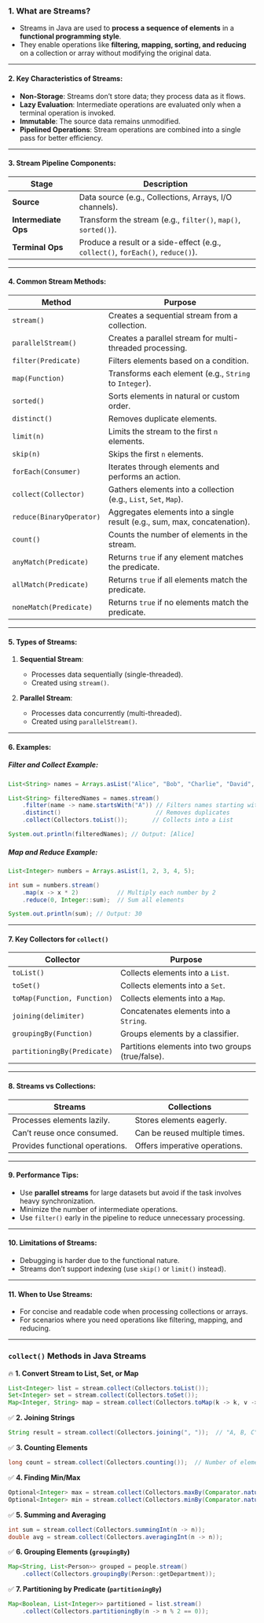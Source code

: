 

### **1. What are Streams?**
- Streams in Java are used to **process a sequence of elements** in a **functional programming style**.
- They enable operations like **filtering, mapping, sorting, and reducing** on a collection or array without modifying the original data.

---

#### **2. Key Characteristics of Streams:**
- **Non-Storage**: Streams don’t store data; they process data as it flows.
- **Lazy Evaluation**: Intermediate operations are evaluated only when a terminal operation is invoked.
- **Immutable**: The source data remains unmodified.
- **Pipelined Operations**: Stream operations are combined into a single pass for better efficiency.

---

#### **3. Stream Pipeline Components:**
| **Stage**           | **Description**                                                                 |
|----------------------|---------------------------------------------------------------------------------|
| **Source**           | Data source (e.g., Collections, Arrays, I/O channels).                         |
| **Intermediate Ops** | Transform the stream (e.g., `filter()`, `map()`, `sorted()`).                  |
| **Terminal Ops**     | Produce a result or a side-effect (e.g., `collect()`, `forEach()`, `reduce()`). |

---

#### **4. Common Stream Methods:**
| **Method**             | **Purpose**                                                                                          |
|-------------------------|------------------------------------------------------------------------------------------------------|
| `stream()`             | Creates a sequential stream from a collection.                                                      |
| `parallelStream()`     | Creates a parallel stream for multi-threaded processing.                                             |
| `filter(Predicate)`    | Filters elements based on a condition.                                                              |
| `map(Function)`        | Transforms each element (e.g., `String` to `Integer`).                                              |
| `sorted()`             | Sorts elements in natural or custom order.                                                          |
| `distinct()`           | Removes duplicate elements.                                                                         |
| `limit(n)`             | Limits the stream to the first `n` elements.                                                       |
| `skip(n)`              | Skips the first `n` elements.                                                                       |
| `forEach(Consumer)`    | Iterates through elements and performs an action.                                                   |
| `collect(Collector)`   | Gathers elements into a collection (e.g., `List`, `Set`, `Map`).                                    |
| `reduce(BinaryOperator)`| Aggregates elements into a single result (e.g., sum, max, concatenation).                          |
| `count()`              | Counts the number of elements in the stream.                                                        |
| `anyMatch(Predicate)`  | Returns `true` if any element matches the predicate.                                                |
| `allMatch(Predicate)`  | Returns `true` if all elements match the predicate.                                                 |
| `noneMatch(Predicate)` | Returns `true` if no elements match the predicate.                                                  |

---

#### **5. Types of Streams:**
1. **Sequential Stream**:
   - Processes data sequentially (single-threaded).
   - Created using `stream()`.

2. **Parallel Stream**:
   - Processes data concurrently (multi-threaded).
   - Created using `parallelStream()`.

---

#### **6. Examples:**
##### **Filter and Collect Example:**
```java
List<String> names = Arrays.asList("Alice", "Bob", "Charlie", "David", "Alice");

List<String> filteredNames = names.stream()
    .filter(name -> name.startsWith("A")) // Filters names starting with 'A'
    .distinct()                           // Removes duplicates
    .collect(Collectors.toList());       // Collects into a List

System.out.println(filteredNames); // Output: [Alice]
```

##### **Map and Reduce Example:**
```java
List<Integer> numbers = Arrays.asList(1, 2, 3, 4, 5);

int sum = numbers.stream()
    .map(x -> x * 2)           // Multiply each number by 2
    .reduce(0, Integer::sum);  // Sum all elements

System.out.println(sum); // Output: 30
```

---

#### **7. Key Collectors for `collect()`**
| **Collector**                 | **Purpose**                                |
|-------------------------------|--------------------------------------------|
| `toList()`                    | Collects elements into a `List`.           |
| `toSet()`                     | Collects elements into a `Set`.            |
| `toMap(Function, Function)`   | Collects elements into a `Map`.            |
| `joining(delimiter)`          | Concatenates elements into a `String`.     |
| `groupingBy(Function)`        | Groups elements by a classifier.           |
| `partitioningBy(Predicate)`   | Partitions elements into two groups (true/false). |

---

#### **8. Streams vs Collections:**
| **Streams**                    | **Collections**                    |
|--------------------------------|-------------------------------------|
| Processes elements lazily.     | Stores elements eagerly.           |
| Can’t reuse once consumed.     | Can be reused multiple times.      |
| Provides functional operations.| Offers imperative operations.      |

---

#### **9. Performance Tips:**
- Use **parallel streams** for large datasets but avoid if the task involves heavy synchronization.
- Minimize the number of intermediate operations.
- Use `filter()` early in the pipeline to reduce unnecessary processing.

---

#### **10. Limitations of Streams:**
- Debugging is harder due to the functional nature.
- Streams don’t support indexing (use `skip()` or `limit()` instead).

---

#### **11. When to Use Streams:**
- For concise and readable code when processing collections or arrays.
- For scenarios where you need operations like filtering, mapping, and reducing.

---

### **`collect()` Methods in Java Streams**  

🔥 **1. Convert Stream to List, Set, or Map**  
```java
List<Integer> list = stream.collect(Collectors.toList());
Set<Integer> set = stream.collect(Collectors.toSet());
Map<Integer, String> map = stream.collect(Collectors.toMap(k -> k, v -> "Value" + v));
```

✅ **2. Joining Strings**  
```java
String result = stream.collect(Collectors.joining(", "));  // "A, B, C"
```

✅ **3. Counting Elements**  
```java
long count = stream.collect(Collectors.counting());  // Number of elements
```

✅ **4. Finding Min/Max**  
```java
Optional<Integer> max = stream.collect(Collectors.maxBy(Comparator.naturalOrder()));
Optional<Integer> min = stream.collect(Collectors.minBy(Comparator.naturalOrder()));
```

✅ **5. Summing and Averaging**  
```java
int sum = stream.collect(Collectors.summingInt(n -> n));
double avg = stream.collect(Collectors.averagingInt(n -> n));
```

✅ **6. Grouping Elements (`groupingBy`)**  
```java
Map<String, List<Person>> grouped = people.stream()
    .collect(Collectors.groupingBy(Person::getDepartment));
```

✅ **7. Partitioning by Predicate (`partitioningBy`)**  
```java
Map<Boolean, List<Integer>> partitioned = list.stream()
    .collect(Collectors.partitioningBy(n -> n % 2 == 0));
```
